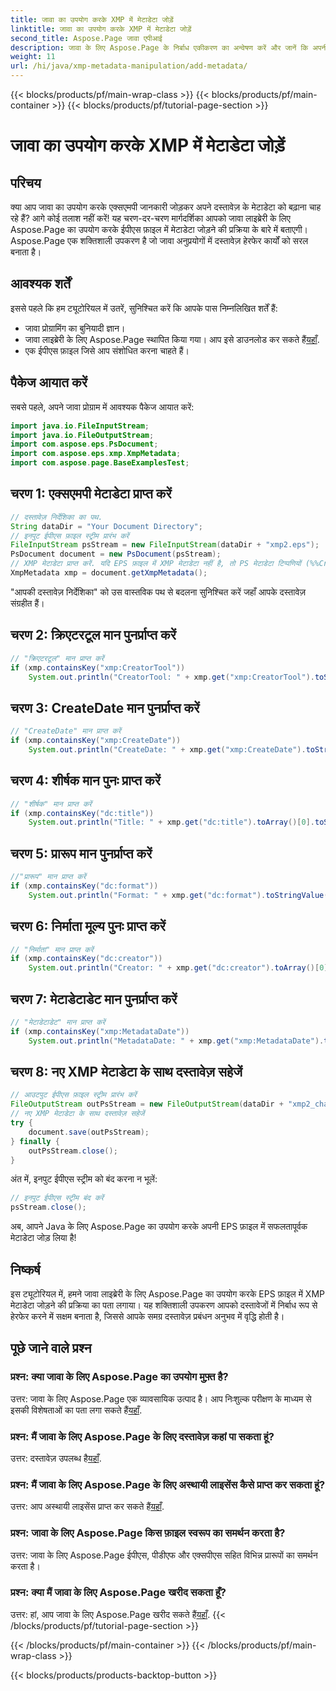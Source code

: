 ```yaml
---
title: जावा का उपयोग करके XMP में मेटाडेटा जोड़ें
linktitle: जावा का उपयोग करके XMP में मेटाडेटा जोड़ें
second_title: Aspose.Page जावा एपीआई
description: जावा के लिए Aspose.Page के निर्बाध एकीकरण का अन्वेषण करें और जानें कि अपनी EPS फ़ाइलों में XMP मेटाडेटा को आसानी से कैसे जोड़ा जाए। आज ही अपने दस्तावेज़ प्रबंधन गेम को उन्नत करें!
weight: 11
url: /hi/java/xmp-metadata-manipulation/add-metadata/
---
```


{{< blocks/products/pf/main-wrap-class >}}
{{< blocks/products/pf/main-container >}}
{{< blocks/products/pf/tutorial-page-section >}}

# जावा का उपयोग करके XMP में मेटाडेटा जोड़ें

## परिचय
क्या आप जावा का उपयोग करके एक्सएमपी जानकारी जोड़कर अपने दस्तावेज़ के मेटाडेटा को बढ़ाना चाह रहे हैं? आगे कोई तलाश नहीं करें! यह चरण-दर-चरण मार्गदर्शिका आपको जावा लाइब्रेरी के लिए Aspose.Page का उपयोग करके ईपीएस फ़ाइल में मेटाडेटा जोड़ने की प्रक्रिया के बारे में बताएगी। Aspose.Page एक शक्तिशाली उपकरण है जो जावा अनुप्रयोगों में दस्तावेज़ हेरफेर कार्यों को सरल बनाता है।
## आवश्यक शर्तें
इससे पहले कि हम ट्यूटोरियल में उतरें, सुनिश्चित करें कि आपके पास निम्नलिखित शर्तें हैं:
- जावा प्रोग्रामिंग का बुनियादी ज्ञान।
-  जावा लाइब्रेरी के लिए Aspose.Page स्थापित किया गया। आप इसे डाउनलोड कर सकते हैं[यहाँ](https://releases.aspose.com/page/java/).
- एक ईपीएस फ़ाइल जिसे आप संशोधित करना चाहते हैं।
## पैकेज आयात करें
सबसे पहले, अपने जावा प्रोग्राम में आवश्यक पैकेज आयात करें:
```java
import java.io.FileInputStream;
import java.io.FileOutputStream;
import com.aspose.eps.PsDocument;
import com.aspose.eps.xmp.XmpMetadata;
import com.aspose.page.BaseExamplesTest;
```
## चरण 1: एक्सएमपी मेटाडेटा प्राप्त करें
```java
// दस्तावेज़ निर्देशिका का पथ.
String dataDir = "Your Document Directory";
// इनपुट ईपीएस फ़ाइल स्ट्रीम प्रारंभ करें
FileInputStream psStream = new FileInputStream(dataDir + "xmp2.eps");
PsDocument document = new PsDocument(psStream);
// XMP मेटाडेटा प्राप्त करें. यदि EPS फ़ाइल में XMP मेटाडेटा नहीं है, तो PS मेटाडेटा टिप्पणियों (%%Creator, %%CreateDate, %%Title, आदि) के मानों का उपयोग करके एक नया फ़ाइल बनाया जाता है।
XmpMetadata xmp = document.getXmpMetadata();
```
"आपकी दस्तावेज़ निर्देशिका" को उस वास्तविक पथ से बदलना सुनिश्चित करें जहाँ आपके दस्तावेज़ संग्रहीत हैं।

## चरण 2: क्रिएटरटूल मान पुनर्प्राप्त करें
```java
// "क्रिएटरटूल" मान प्राप्त करें
if (xmp.containsKey("xmp:CreatorTool"))
    System.out.println("CreatorTool: " + xmp.get("xmp:CreatorTool").toStringValue());
```
## चरण 3: CreateDate मान पुनर्प्राप्त करें
```java
// "CreateDate" मान प्राप्त करें
if (xmp.containsKey("xmp:CreateDate"))
    System.out.println("CreateDate: " + xmp.get("xmp:CreateDate").toStringValue());
```
## चरण 4: शीर्षक मान पुनः प्राप्त करें
```java
// "शीर्षक" मान प्राप्त करें
if (xmp.containsKey("dc:title"))
    System.out.println("Title: " + xmp.get("dc:title").toArray()[0].toStringValue());
```
## चरण 5: प्रारूप मान पुनर्प्राप्त करें
```java
//"प्रारूप" मान प्राप्त करें
if (xmp.containsKey("dc:format"))
    System.out.println("Format: " + xmp.get("dc:format").toStringValue());
```
## चरण 6: निर्माता मूल्य पुनः प्राप्त करें
```java
// "निर्माता" मान प्राप्त करें
if (xmp.containsKey("dc:creator"))
    System.out.println("Creator: " + xmp.get("dc:creator").toArray()[0].toStringValue());
```
## चरण 7: मेटाडेटाडेट मान पुनर्प्राप्त करें
```java
// "मेटाडेटाडेट" मान प्राप्त करें
if (xmp.containsKey("xmp:MetadataDate"))
    System.out.println("MetadataDate: " + xmp.get("xmp:MetadataDate").toStringValue());
```
## चरण 8: नए XMP मेटाडेटा के साथ दस्तावेज़ सहेजें
```java
// आउटपुट ईपीएस फ़ाइल स्ट्रीम प्रारंभ करें
FileOutputStream outPsStream = new FileOutputStream(dataDir + "xmp2_changed.eps");
// नए XMP मेटाडेटा के साथ दस्तावेज़ सहेजें
try {			
    document.save(outPsStream);
} finally {
    outPsStream.close();
}
```
अंत में, इनपुट ईपीएस स्ट्रीम को बंद करना न भूलें:
```java
// इनपुट ईपीएस स्ट्रीम बंद करें
psStream.close();
```
अब, आपने Java के लिए Aspose.Page का उपयोग करके अपनी EPS फ़ाइल में सफलतापूर्वक मेटाडेटा जोड़ लिया है!
## निष्कर्ष
इस ट्यूटोरियल में, हमने जावा लाइब्रेरी के लिए Aspose.Page का उपयोग करके EPS फ़ाइल में XMP मेटाडेटा जोड़ने की प्रक्रिया का पता लगाया। यह शक्तिशाली उपकरण आपको दस्तावेजों में निर्बाध रूप से हेरफेर करने में सक्षम बनाता है, जिससे आपके समग्र दस्तावेज़ प्रबंधन अनुभव में वृद्धि होती है।
## पूछे जाने वाले प्रश्न
### प्रश्न: क्या जावा के लिए Aspose.Page का उपयोग मुफ़्त है?
 उत्तर: जावा के लिए Aspose.Page एक व्यावसायिक उत्पाद है। आप निःशुल्क परीक्षण के माध्यम से इसकी विशेषताओं का पता लगा सकते हैं[यहाँ](https://releases.aspose.com/).
### प्रश्न: मैं जावा के लिए Aspose.Page के लिए दस्तावेज़ कहां पा सकता हूं?
 उत्तर: दस्तावेज़ उपलब्ध है[यहाँ](https://reference.aspose.com/page/java/).
### प्रश्न: मैं जावा के लिए Aspose.Page के लिए अस्थायी लाइसेंस कैसे प्राप्त कर सकता हूं?
 उत्तर: आप अस्थायी लाइसेंस प्राप्त कर सकते हैं[यहाँ](https://purchase.aspose.com/temporary-license/).
### प्रश्न: जावा के लिए Aspose.Page किस फ़ाइल स्वरूप का समर्थन करता है?
उत्तर: जावा के लिए Aspose.Page ईपीएस, पीडीएफ और एक्सपीएस सहित विभिन्न प्रारूपों का समर्थन करता है।
### प्रश्न: क्या मैं जावा के लिए Aspose.Page खरीद सकता हूँ?
 उत्तर: हां, आप जावा के लिए Aspose.Page खरीद सकते हैं[यहाँ](https://purchase.aspose.com/buy).
{{< /blocks/products/pf/tutorial-page-section >}}

{{< /blocks/products/pf/main-container >}}
{{< /blocks/products/pf/main-wrap-class >}}

{{< blocks/products/products-backtop-button >}}
